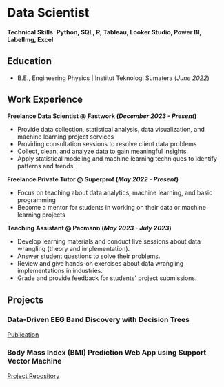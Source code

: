 # Data Scientist

#### Technical Skills: Python, SQL, R, Tableau, Looker Studio, Power BI, LabelImg, Excel

## Education 			        		
- B.E., Engineering Physics | Institut Teknologi Sumatera (_June 2022_)

## Work Experience
**Freelance Data Scientist @ Fastwork (_December 2023 - Present_)**
- Provide data collection, statistical analysis, data visualization, and machine learning project services
- Providing consultation sessions to resolve client data problems
- Collect, clean, and analyze data to gain meaningful insights.
- Apply statistical modeling and machine learning techniques to identify patterns and trends.

**Freelance Private Tutor @ Superprof (_May 2022 - Present_)**
- Focus on teaching about data analytics, machine learning, and basic programming
- Become a mentor for students in working on their data or machine learning projects

**Teaching Assistant @ Pacmann (_May 2023 - July 2023_)**
- Develop learning materials and conduct live sessions about data wrangling (theory and implementation).
- Answer student questions to solve their problems.
- Review and give hands-on exercises about data wrangling implementations in industries.
- Grade and provide feedback for students' project submissions.


## Projects
### Data-Driven EEG Band Discovery with Decision Trees
[Publication](https://www.mdpi.com/1424-8220/22/8/3048)



### Body Mass Index (BMI) Prediction Web App using Support Vector Machine
[Project Repository](https://github.com/ramadhaykp12/BMI-Predictor-Web)





